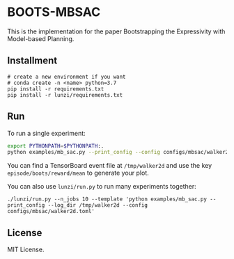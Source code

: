 # BOOTS-MBSAC

This is the implementation for the paper Bootstrapping the Expressivity with Model-based Planning. 

## Installment

```
# create a new environment if you want
# conda create -n <name> python=3.7
pip install -r requirements.txt
pip install -r lunzi/requirements.txt
```

## Run

To run a single experiment:

```bash
export PYTHONPATH=$PYTHONPATH:.
python examples/mb_sac.py --print_config --config configs/mbsac/walker2d.toml --log_dir /tmp/walker2d
```

You can find a TensorBoard event file at `/tmp/walker2d` and use the key `episode/boots/reward/mean` to generate your plot.  

You can also use `lunzi/run.py` to run many experiments together:

```
./lunzi/run.py --n_jobs 10 --template 'python examples/mb_sac.py --print_config --log_dir /tmp/walker2d --config configs/mbsac/walker2d.toml'
```

## License

MIT License. 
